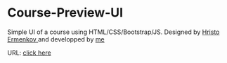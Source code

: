 # Course-Preview-UI

Simple UI of a course using HTML/CSS/Bootstrap/JS.
Designed by [Hristo Ermenkov
](https://www.facebook.com/hristo.ermenkov) and developped by [me](https://www.facebook.com/tarek.mo.02/)

URL: [click here](https://course-ui.netlify.app)


